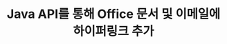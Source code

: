 ---
############################# Static ############################
layout: "auto-gen-gist"
draft: false
path: "ko/assembly/java/hyperlink/epub/"
otherformats: PDF HTML XPS TIFF MHTML TXT XAML SVG PS PCL XML OTT OXPS MD POT OTP DOC DOCX DOCM DOT DOTX DOTM RTF ODT OTT XLS XLT XLSX XLSM XLTX XLTM XLSB ODS PPT PPTX PPTM PPS PPSX PPSM  POTX POTM ODP EML EMLX MSG 

############################# Head ############################
head_title: "Java API를 통해 Office EPUB 문서 및 보고서에 하이퍼링크 추가"
head_description: "Java용 GroupDocs.Assembl은 PDF DOCX, RTF, XLSX, PPTX, EML, MSG 등과 같은 사무실 및 이메일 문서에 대한 하이퍼링크의 동적 삽입을 Java 앱 내에서 지원합니다."

############################# Header ############################
title: "Java API를 통해 Office 문서 및 이메일에 하이퍼링크 추가"
description: "GroupDocs.Assembly Java API를 사용하면 소프트웨어 전문가가 PDF DOC, DOCX, RTF, XLSX, CSV, PPTX, MSG 등과 같은 전자 메일 메시지 및 Office 문서에 대한 하이퍼링크를 프로그래밍 방식으로 추가할 수 있습니다."

######################### Download Button #######################
button:
    enable: true

############################# About ############################
about:
    enable: true
    title: "Java API를 사용하여 Office 및 이메일 문서에 하이퍼링크를 추가하는 방법은 무엇입니까?"
    content: |
       하이퍼링크는 클릭하여 새 문서나 현재 문서 내의 새 섹션으로 이동할 수 있는 단어, 구 또는 이미지입니다. 하이퍼링크는 월드 와이드 웹의 백본이며 월드 와이드 웹에서 필요한 많은 기능에 사용됩니다. Java용 GroupDocs.Assembly는 소프트웨어 개발자가 문서 또는 보고서 내부에 하이퍼링크를 쉽게 동적으로 삽입할 수 있도록 도와주는 문서 자동화 및 보고서 생성 API입니다. API는 매우 안정적이며 문서 페이지에 하이퍼링크 추가, 프레젠테이션 슬라이드에 링크 추가, 스프레드시트 셀에 하이퍼링크 추가, 하이퍼링크 내용 수정, 책갈피에서 동적으로 링크 삽입, 원치 않는 삭제와 같은 하이퍼링크 관리와 관련된 여러 고급 기능을 완벽하게 지원합니다. 링크, 하이퍼링크 대신 텍스트 표시 등. PDF, HTML, Outlook 이메일, Microsoft Office Word, Excel 워크시트, PowerPoint 프레젠테이션 등과 같은 매우 일반적인 문서 유형 중 일부가 완벽하게 지원됩니다. 

############################# content ############################
steps:
    enable: true
    block:
    - title_left: "Java를 통해 워드 프로세싱 문서에 하이퍼링크 삽입"
      content_left: |
       GroupDocs.Assembly Java API는 일반적으로 사용되는 다양한 문서 형식 내에서 하이퍼링크의 삽입 및 편집을 완벽하게 지원합니다. 아래 Java 코드 예제는 Microsoft Word 문서 내부에 하이퍼링크를 삽입하는 방법을 보여줍니다.

      title_right: "Java를 통해 EPUB 문서에 하이퍼링크 삽입"
      content_right: |
        * 소스 및 대상 문서 설정
        * Uri 표현식을 설정하고 텍스트 표현식을 표시합니다.
        * [DocumentAssembler](https://apireference.groupdocs.com/assembly/java/com.groupdocs.assembly/DocumentAssembler) 클래스의 인스턴스 생성
        * 호출 [AssembleDocument](https://apireference.groupdocs.com/assembly/java/com.groupdocs.assembly/DocumentAssembler#assembleDocument-java.io.InputStream-java.io.OutputStream-com.groupdocs.assembly.LoadSaveOptions-com.groupdocs.assembly.DataSourceInfo...-) 문서를 어셈블하는 메서드입니다. 그것은 지원
          * 템플릿 문서를 읽는 스트림.
          * 결과 문서를 작성하는 스트림.
          * 문서 로드 및 저장을 위한 추가 옵션.
          * 데이터 소스 개체에 대한 정보입니다.

      gisthash: "ecae8e7f8626f52f4dda03e76c96ff57"
      gistfile: "add_hyperlinks_to_word_documents.java"

    - title_left: "Java를 통해 스프레드시트에 하이퍼링크 추가"
      content_left: |
       GroupDocs.Assembly Java API를 사용하면 컴퓨터 프로그래머가 스프레드시트 문서 내부에 하이퍼링크를 쉽게 삽입하고 수정할 수 있습니다. 쉽게 액세스하거나 위치를 편집하거나 새 위치로 교체할 수 있습니다. 다음 Java 코드는 프로그래머가 스프레드시트 내부에 하이퍼링크를 얼마나 쉽게 추가할 수 있는지 보여줍니다.

      title_right: "EPUB 파일에 하이퍼링크를 삽입하는 방법"
      content_right: |
        * 소스 및 대상 스프레드시트 파일 설정
        * Uri 표현식을 설정하고 텍스트 표현식을 표시합니다.
        * [DocumentAssembler](https://apireference.groupdocs.com/assembly/java/com.groupdocs.assembly/DocumentAssembler) 클래스의 인스턴스 생성
        * 호출 [AssembleDocument](https://apireference.groupdocs.com/assembly/java/com.groupdocs.assembly/DocumentAssembler#assembleDocument-java.io.InputStream-java.io.OutputStream-com.groupdocs.assembly.LoadSaveOptions-com.groupdocs.assembly.DataSourceInfo...-) 문서를 어셈블하는 메서드입니다. 그것은 지원
          * 템플릿 문서를 읽는 스트림.
          * 결과 문서를 작성하는 스트림.
          * 문서 로드 및 저장을 위한 추가 옵션.
          * 데이터 소스 개체에 대한 정보입니다.

      gisthash: "92bbf74f1dd23e5f7c6e5b5db0ff2504"
      gistfile: "add_hyperlinks_in_ spreadsheet_documents.java"

    - title_left: "Java를 통해 PowerPoint 프레젠테이션에 하이퍼링크 삽입"
      content_left: |
       GroupDocs.Assembly Java API를 사용하면 프로그래머가 문서 관리 관련 작업을 쉽게 처리할 수 있습니다. 다음은 소프트웨어 프로그래머가 PowerPoint 프레젠테이션 문서에 액세스하고 그 안에 하이퍼링크를 추가할 수 있는 방법을 보여주는 Java 코드 예제입니다.

      title_right: "프레젠테이션에 하이퍼링크를 삽입하는 방법"
      content_right: |
        * 소스 및 대상 프리젠테이션 파일 설정
        * Uri 설정 및 텍스트 표현식 표시
        * [DocumentAssembler](https://apireference.groupdocs.com/assembly/java/com.groupdocs.assembly/DocumentAssembler) 클래스의 인스턴스 생성
        * 호출 [AssembleDocument](https://apireference.groupdocs.com/assembly/java/com.groupdocs.assembly/DocumentAssembler#assembleDocument-java.io.InputStream-java.io.OutputStream-com.groupdocs.assembly.LoadSaveOptions-com.groupdocs.assembly.DataSourceInfo...-) 문서를 어셈블하는 메서드입니다. 그것은 지원
          * 템플릿 문서를 읽는 스트림.
          * 결과 문서를 작성하는 스트림.
          * 문서 로드 및 저장을 위한 추가 옵션.
          * 데이터 소스 개체에 대한 정보입니다.

      gisthash: "06535fd50bfd353db586671a504d2783"
      gistfile: "add_hyperlinks_in_ presentation_documents.java"

    - title_left: "Java API를 사용하여 이메일에 하이퍼링크 추가"
      content_left: |
       Java용 GroupDocs.Assembly를 사용하면 소프트웨어 개발자가 몇 줄의 Java 코드로 전자 메일 메시지에 하이퍼링크를 쉽게 추가할 수 있습니다. 다음 예제는 개발자가 얼마나 쉽게 이메일 문서에 하이퍼링크를 삽입하고 자신의 Java 앱 내에서 다른 사용자에게 보낼 수 있는지 보여줍니다.

      title_right: "이메일에 하이퍼링크를 추가하는 방법"
      content_right: |
        * 소스 및 대상 스프레드시트 파일 설정
        * Uri 설정 및 텍스트 표현식 표시
        * [DocumentAssembler](https://apireference.groupdocs.com/assembly/java/com.groupdocs.assembly/DocumentAssembler) 클래스의 인스턴스 생성
        * 호출 [AssembleDocument](https://apireference.groupdocs.com/assembly/java/com.groupdocs.assembly/DocumentAssembler#assembleDocument-java.io.InputStream-java.io.OutputStream-com.groupdocs.assembly.LoadSaveOptions-com.groupdocs.assembly.DataSourceInfo...-) 문서를 어셈블하는 메서드입니다. 그것은 지원
          * 템플릿 문서를 읽는 스트림.
          * 결과 문서를 작성하는 스트림.
          * 문서 로드 및 저장을 위한 추가 옵션.
          * 데이터 소스 개체에 대한 정보입니다.

      gisthash: "551cef5d45d08caa851d483a705114bb"
      gistfile: "add_hyperlinks_in_email_documents.java"  

    - title_left: "시스템 요구 사항"
      content_left: |
        GroupDocs.Assembly Java API는 모든 주요 플랫폼 및 운영 체제에서 지원됩니다. Microsoft Word, Excel, PowerPoint, Outlook, OpenOffice 및 50개 이상의 기타 형식으로 문서를 생성할 수 있습니다. 전체 시스템 요구 사항 가이드를 보려면 [시스템 요구 사항](https://docs.groupdocs.com/assembly/java/system-requirements/)을 방문하십시오. 아래 코드를 실행하기 전에 다음 전제 조건이 컴퓨터에 설치되어 있는지 확인하십시오. 체계:
         * 운영 체제: 마이크로소프트 윈도우, 리눅스, 맥OS
         * 자바 버전 지원: J2SE 7.0(1.7), J2SE 8.0(1.8) 이상
         * [Maven](https://mvnrepository.com/artifact/com.groupdocs/groupdocs-assembly/)에서 최신 버전의 GroupDocs.Assembly Java API 다운로드
        
      title_right: "GroupDocs.Assembly를 사용하는 이유"
      content_right: |
        * 템플릿에서 사용자 정의 문서를 만듭니다.
        * 이메일 첨부 파일을 동적으로 첨부합니다.
        * 문서를 만들고 자동화하는 데 추가 소프트웨어가 필요하지 않습니다.
        * 데이터 소스를 기반으로 출력 문서를 생성합니다.
        * 보고서에 문서 내용을 동적으로 삽입
        * 스프레드시트 조립 중에 수식을 적용합니다.
        * 여러 데이터 형식에 대한 지원 제공
        * 순차적 데이터 작업 지원.

demos:
    enable: true
        

more_formats:
    enable: true


back_to_top:
    enable: true
---